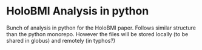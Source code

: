 # HoloBMI Analysis in python
 Bunch of analysis in python for the HoloBMI paper. 
 Follows similar structure than the python monorepo. 
 However the files will be stored locally (to be shared in globus) 
 and remotely (in typhos?)
